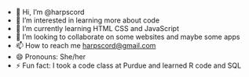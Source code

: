 - 👋 Hi, I’m @harpscord
- 👀 I’m interested in learning more about code
- 🌱 I’m currently learning HTML CSS and JavaScript
- 💞️ I’m looking to collaborate on some websites and maybe some apps
- 📫 How to reach me harpscord@gmail.com
- 😄 Pronouns: She/her
- ⚡ Fun fact: I took a code class at Purdue and learned R code and SQL

<!---
harpscord/harpscord is a ✨ special ✨ repository because its `README.md` (this file) appears on your GitHub profile.
You can click the Preview link to take a look at your changes.
--->

